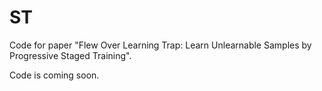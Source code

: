 # ST
Code for paper "Flew Over Learning Trap: Learn Unlearnable Samples by Progressive Staged Training".

Code is coming soon.
